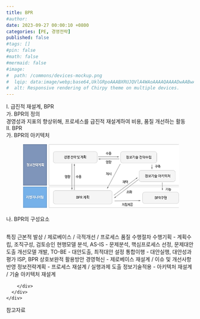 ```yaml
---
title: BPR
#author: 
date: 2023-09-27 00:00:10 +0800
categories: [PE, 경영전략]
published: false
#tags: []
#pin: false
#math: false
#mermaid: false
#image:
#  path: /commons/devices-mockup.png
#  lqip: data:image/webp;base64,UklGRpoAAABXRUJQVlA4WAoAAAAQAAAADwAABwAAQUxQSDIAAAARL0AmbZurmr57yyIiqE8oiG0bejIYEQTgqiDA9vqnsUSI6H+oAERp2HZ65qP/VIAWAFZQOCBCAAAA8AEAnQEqEAAIAAVAfCWkAALp8sF8rgRgAP7o9FDvMCkMde9PK7euH5M1m6VWoDXf2FkP3BqV0ZYbO6NA/VFIAAAA
#  alt: Responsive rendering of Chirpy theme on multiple devices.
---
```


<div class="post-wrap">
  <div class="para">
    <div class="para-title">
      I. 급진적 재설계, BPR
    </div>
    <div class="para-cntnt">
      <div class="para">
        <div class="para-title">
          가. BPR의 정의
        </div>
        <div class="para-cntnt">
            경영성과 지표의 향상위해, 프로세스를 급진적 재설계하여 비용, 품질 개선하는 활동
        </div>
      </div>
    </div>
  </div>
  
  <div class="para">
    <div class="para-title">
      II. BPR
    </div>
    <div class="para-cntnt">
      <div class="para">
        <div class="para-title">
          가. BPR의 아키텍처
        </div>
        <div class="para-cntnt">
          <figure class="post-figure">
            <img src="/assets/img/posts/BPR.png" alt="BPR">
<!--            <figcaption>Source: Unveiling the Metaverse: Exploring Emerging Trends, Multifaceted Perspectives, and Future Challenges</figcaption>-->
          </figure>
        </div>
      </div>
      <div class="para">
        <div class="para-title">
          나. BPR의 구성요소
        </div>
        <div class="para-cntnt">
          <table class="post-table">
          </table>
          특징
  근본적 발상 / 제로베이스 / 극적개선 / 프로세스 품질
수행절차
  수행기획 - 계획수립, 조직구성, 검토승인
  현행모델 분석, AS-IS - 문제분석, 핵심프로세스 선정, 문제대안 도출
  개선모델 개발, TO-BE  - 대안도출, 최적대안 설정
  통합이행 - 대안실행, 대안성과 평가
ISP, BPR 상호보완적 활용방안
  경영혁신 - 제로베이스 재설계 / 이슈 및 개선사항 반영
  정보전략계획 - 프로세스 재설계 / 실행과제 도출
  정보기술적용 - 아키텍처 재설계 / 기술 아키텍처 재설계

        </div>
      </div>
    </div>
  </div>

  <div class="refr-wrap">
    <div class="refr-title">
        참고자료
    </div>
    <ol class="refr-list">
    <!--    <li>(나현식, 최대선) <a target="_blank" href="https://scienceon.kisti.re.kr/commons/util/originalView.do?cn=JAKO202225948430499&oCn=JAKO202225948430499&dbt=JAKO&journal=NJOU00291864">메타버스 보안 위협 요소 및 대응 방안 검토</a></li>-->
    <!--    <li>(M. Uddin, S. Manickam, H. Ullah, M. Obaidat and A. Dandoush) <a target="_blank" href="https://ieeexplore.ieee.org/abstract/document/10138386">Unveiling the Metaverse: Exploring Emerging Trends, Multifaceted Perspectives, and Future Challenges</a></li>-->
    </ol>
  </div>
</div>

